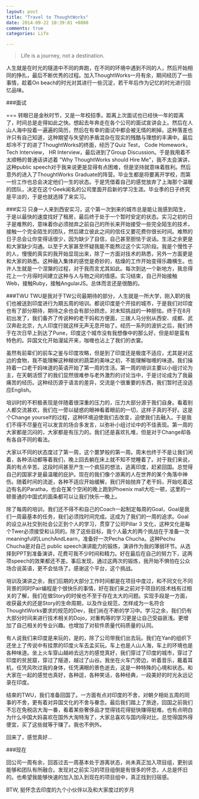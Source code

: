 ```yaml
---
layout: post
title: "Travel to ThoughtWorks"
date: 2014-09-22 10:39:01 +0800
comments: true
categories: Life

---
```

> Life is a journey, not a destination. 

人生就是在时光的隧道中不同的奔跑，在不同的环境中遇到不同的人，然后开始相同的挣扎，最后不断优秀的过程。加入ThoughtWorks一月有余，期间经历了一些事情，趁着On beach的时光对其进行一些沉淀，若干年后作为记忆的时光进行回忆品味。

###面试

===
转眼已是金秋时节，又是一年校招季。距离上次面试也已经快一年的距离了，时间总是走得如此之快。想起去年奔走在各个公司的面试宣讲会上。然后在人山人海中投着一遍遍的简历，然后在有幸的面试中都会被无情的刷掉。这种落差也许只有自己知道，这种期望与失望的矛盾混杂在现实的残酷与理想的丰满中。最后却冷不丁的进了ThoughtWorks的终面，经历了Quiz Test， Code Homework，Tech Interview， HR Interview，最后进到了Group Discussion。于是我用着不太顺畅的普通话讲述着 "Why ThoughtWorks should Hire Me"，我不太会演讲，这种public speech对于我来说更是显得有点困难，但是坚持就意味着胜利。然后意外的进入了ThoughtWorks Graduate的阵营。毕业生都是将要离开学校，而第一份工作也总会决定他们一生的状态。于是凭借着自己的感觉放弃了上海那个温暖的团队，决定在这个Geek闻名的公司里面开启新的学习生涯。毕业季的日子终究是平淡的，于是也就选择了来实习。

###实习
只身一人来到西安实习，这个第一次到来的城市总是能让我感到陌生，于是以最快的速度找好了租房，最后终于处于一个暂时安定的状态。实习之初的日子是难熬的，意味着你必须抛弃之前自己的所长来开始接受一些完全陌生的技术，接触一个完全陌生的团队，然后建立彼此之间的信任又要花费你很长时间。难熬的日子总会让你变得话很少，因为缺少了自信，自己甚至胆怯于说话。生活之余更是和大家缺少沟通。以至于大家甚至怀疑我能不能熬过这个实习阶段。我是个慢性子的人，慢慢的真实的我开始显现出来，除了一方面对技术的熟悉，另外一方面更是和大家的熟悉。这种融入集体的感觉是奇妙的，枯燥的工作开始变得乐趣横生。也许人生就是一个涅槃的过程，对于我而言尤其如此。每次到达一个新地方，我总得花上一个月得时间建立这种与人与物之间的情感。实习结束，自己开始接触Web，接触Ruby，接触AngularJS。总体而言还是很酷的。

###TWU
TWU是我对于TW公司最期待的部分，人生就是一所大学，刚入职的我们也被送到印度进行为期五周的培训。都说印度是个开挂的城市，于是我们对印度也有了部分期待，期待之余也会有部分顾虑，对未知挑战的一种胆怯。终于在8月初出发了，我们备齐了传说种的老干妈和方便面，三拨人马分别从西安、成都、武汉奔赴北京，九人印度行就这样无声无息开始了。经历一系列的波折之后，我们终于在次日早上到达了Pune，印度这个城市没有我想像中的那么好，但是却是蛮有特色的。异国文化开始漫延开来，咖喱也沾上了我们的衣裳。

虽然有前辈们的前车之鉴与印度攻略，但是到了印度还是极度不适应，尤其是对这边的食物，我不能理解这种糊状的蔬菜的美味之初，不能理解咖喱的味道。我们操持着一口老干妈味道的英语开始了第一周的生活。第一周的培训主要以小组讨论为主，在天朝活惯了的我们显然很难参与老外激烈的讨论当中，于是讨论成为了我最痛苦的经历。这种经历源于语言的差异，交流是个很重要的东西，我们暂时还没适应English。

培训时的不积极表现是伴随着很深重的压力的，压力大部分源于我们自身。看着别人都交流甚欢，我们在一旁以疑惑的眼神看着眼前的一切，这样子真的不好。这是个Change yourself的过程，这种环境迫使我们去改变，迫使我们去融入。于是我们不得不尽量在可以发言的场合多发言，以弥补小组讨论中的不佳表现。第一周的大家都是沉闷的，大家都是有压力的。我们还是喜欢扎堆，但是对于Change却各有各自不同的看法。

大家以不同的状态度过了第一周，这个噩梦般的第一周。周末也终于不是让我们闲着，各种活动都等着我们，晚上回去躺在床上就不知不觉睡着了。对于我们来说，真的有点辛苦。这段时间甚至产生一个疯狂的想法，逃离印度，赶紧回国。总觉得自己的国家才是最温暖的庇护。现在的我们像个游离的人在世界的某个角落中神伤。随着时间的流逝，各种不适应开始缓解，我们开始抛弃了老干妈，开始吃着这边有名的Paratha，也会在某个空闲的晚上跑到Phoenix mall大吃一顿，这里的一顿普通的中国式的面条都可以让我们快乐一晚上。

除了每周的培训，我们还不得不和自己的Coach一起制定每周的Goal，Goal是我们一周最基本的任务，我们必须找时间完成。这成为了我们的一周的追求。Goal的设立从社交到社会公正到个人的学习，贯穿了公司Pillar 3 文化，这种文化是每个Twer必须接受和认同的。除了这些目标，我个人最大的两个挑战在于准备一次meaningful的LunchAndLearn，准备好一次Pecha Chucha。这种Pechu Chucha是对自己 public speech演讲能力的锻炼，演讲作为我的薄弱环节。从选择到PPT到准备演讲，花费可我不少时间和精力。好在最后在自己的努力下，这两项speech的效果都还不差。事后发现，通过这两次的锻炼，我开始不惧怕在公众场合说英语，更不会怯场了。感谢这个平台，这个挑战。

培训及演讲之余，我们后期的大部分工作时间都是在项目中度过，和不同文化不同背景的同时Pair编程是个很快乐的事情，好在我们来之前对于项目的技术栈有过相关的了解，我们在做Story的时侯也不至于存在太大的问题。实现手段是一方面，收获最大的还是Story的生命周期，以及作业规范，怎样成为一名符合ThoughtWorks要求的规范的Dev，我们尚在不断的学习中。学习之余，我们仍有大部分时间来进行技术相关的Dojo，对重构等的学习更是让自己受益匪浅。更增加了自己相关的专业兴趣。也增加了对软件质量代码质量的认同。

有人说我们来印度是来玩的，是的，除了公司带我们出去玩。我们在Yan的组织下还坐上了传说中有挂票的印度火车去孟买玩。车上也是人山人海，车上的环境也是各种味道。坐上火车穿山越岭去远方的感觉真好，我们穿过了印度的城市，穿过了印度的贫民窟，穿过了隧道，越过了山谷。我坐在火车门旁边，听着音乐，戴着耳机，任凭风吹过我的身体，任凭满眼的景色逝去，这是一种特殊的心境和状态。和大家在一起的感觉也真好，各种逗，各种笑话，各种经典，一段美好的时光永远记录在印度。

结束的TWU，我们准备回国了。一方面有点对印度的不舍，对朝夕相处五周的同事的不舍，更有着对异国文化的不舍与眷念。最后我们踏上了旅途，回国之前我们不忘在免税店大淘一番，看着某些奢侈品才觉得钱花得挺快赚得挺难。也有点明白为什么中国大妈喜欢在国外大淘特淘了，大家总喜欢与国内得对比，总觉得国外得便宜，买了这些就等于赚了。我也不例外。

回来了，感觉真好...

###现在

回公司一周有余，回首过去一周基本处于游离状态，尚未真正加入项目组，更别谈能够和团队有所融合。发现对之前实习的项目组倒是有很多的怀念，人总是怀旧的。也希望我能够快速的加入加入到现在的项目组中，真正找到归宿感。

BTW, 挺怀念去印度的九个小伙伴以及和大家度过的岁月